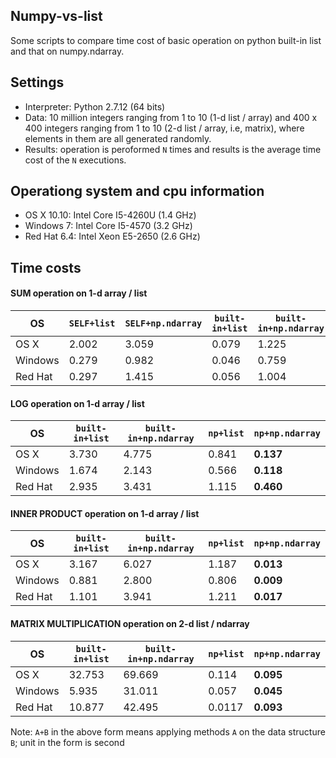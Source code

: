 ## Numpy-vs-list
Some scripts to compare time cost of basic operation on python built-in list and that on numpy.ndarray. 

## Settings
* Interpreter: Python 2.7.12 (64 bits)
* Data: 10 million integers ranging from 1 to 10 (1-d list / array) and 400 x 400 integers ranging from 1 to 10 (2-d list / array, i.e, matrix), where elements in them are all generated randomly. 
* Results: operation is peroformed `N` times and results is the average time cost of the `N` executions. 

## Operationg system and cpu information
* OS X 10.10: Intel Core I5-4260U (1.4 GHz)
* Windows 7: Intel Core I5-4570 (3.2 GHz) 
* Red Hat 6.4: Intel Xeon E5-2650 (2.6 GHz)

## Time costs

#### SUM operation on 1-d array / list 
OS | `SELF+list` | `SELF+np.ndarray` | `built-in+list` | `built-in+np.ndarray` | `np+list` | `np+np.ndarray`
--- | --- | --- | --- | --- | --- | ---
OS X | 2.002 | 3.059 | 0.079 | 1.225 | 0.606 | **0.08**
Windows | 0.279 | 0.982 | 0.046 | 0.759 | 0.392 | **0.05**
Red Hat | 0.297 | 1.415 | 0.056 | 1.004 | 0.497 | **0.007**

#### LOG operation on 1-d array / list
OS | `built-in+list` | `built-in+np.ndarray` | `np+list` | `np+np.ndarray`
--- | --- | --- | --- | ---
OS X | 3.730 | 4.775 | 0.841 | **0.137**
Windows | 1.674 | 2.143 | 0.566 | **0.118**
Red Hat | 2.935 | 3.431 | 1.115 | **0.460**

#### INNER PRODUCT operation on 1-d array / list
OS | `built-in+list` | `built-in+np.ndarray` | `np+list` | `np+np.ndarray`
--- | --- | --- | --- | ---
OS X | 3.167 | 6.027 | 1.187 | **0.013**
Windows | 0.881 | 2.800 | 0.806 | **0.009**
Red Hat | 1.101 | 3.941 | 1.211 | **0.017**

#### MATRIX MULTIPLICATION operation on 2-d list / ndarray
OS | `built-in+list` | `built-in+np.ndarray` | `np+list` | `np+np.ndarray`
--- | --- | --- | --- | ---
OS X | 32.753 | 69.669 | 0.114 | **0.095**
Windows | 5.935 | 31.011 | 0.057 | **0.045**
Red Hat | 10.877 | 42.495 | 0.0117 | **0.093**

Note: `A+B` in the above form means applying methods `A` on the data structure `B`; unit in the form is second


